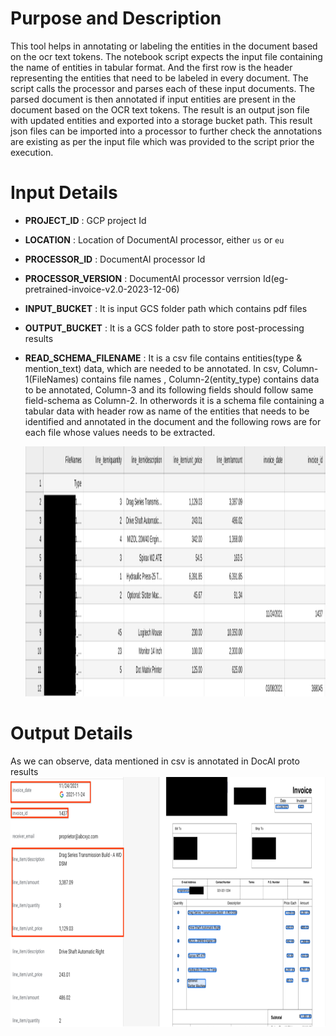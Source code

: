 # Purpose and Description
This tool helps in annotating or labeling the entities in the document based on the ocr text tokens. The notebook script expects the input file containing the name of entities in tabular format. And the first row is the header representing the entities that need to be labeled in every document. The script calls the processor and parses each of these input documents. The parsed document is then annotated if input entities are present in the document based on the OCR text tokens. The result is an output json file with updated entities and exported into a storage bucket path. This result json files can be imported into a processor to further check the annotations are existing as per the input file which was provided to the script prior the execution.

# Input Details
* **PROJECT_ID** : GCP project Id
* **LOCATION** : Location of DocumentAI processor, either `us` or `eu`
* **PROCESSOR_ID** : DocumentAI processor Id
* **PROCESSOR_VERSION** : DocumentAI processor verrsion Id(eg- pretrained-invoice-v2.0-2023-12-06)
* **INPUT_BUCKET** : It is input GCS folder path which contains pdf files
* **OUTPUT_BUCKET** : It is a GCS folder path to store post-processing results
* **READ_SCHEMA_FILENAME** : It is a csv file contains entities(type & mention_text) data, which are needed to be annotated. In csv, Column-1(FileNames) contains file names , Column-2(entity_type) contains data to be annotated, Column-3 and its following fields should follow same field-schema as Column-2. In otherwords it is a schema file containing a tabular data with header row as name of the entities that needs to be identified and annotated in the document and the following rows are for each file whose values needs to be extracted.   

    <img src='./images/csv_sample.png' width=800 height=400>
 
# Output Details
As we can observe, data mentioned in csv is annotated in DocAI proto results
<img src='./images/output_sample.png' width=800 height=400></img>
